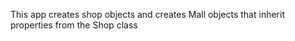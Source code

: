 This app creates shop objects and creates Mall objects that inherit properties from the Shop class 
